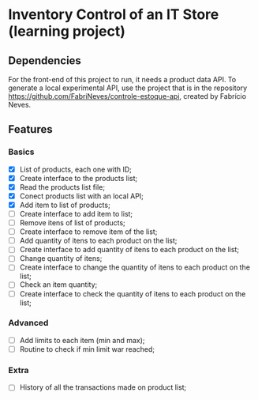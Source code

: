 # Inventory Control of an IT Store (learning project)

## Dependencies

For the front-end of this project to run, it needs a product data API. To generate a local experimental API, use the project that is in the repository https://github.com/FabriNeves/controle-estoque-api, created by Fabrício Neves.

## Features

### Basics

- [x] List of products, each one with ID;
- [x] Create interface to the products list;
- [x] Read the products list file;
- [x] Conect products list with an local API;
- [x] Add item to list of products;
- [ ] Create interface to add item to list;
- [ ] Remove itens of list of products;
- [ ] Create interface to remove item of the list;
- [ ] Add quantity of itens to each product on the list;
- [ ] Create interface to add quantity of itens to each product on the list;
- [ ] Change quantity of itens;
- [ ] Create interface to change the quantity of itens to each product on the list;
- [ ] Check an item quantity;
- [ ] Create interface to check the quantity of itens to each product on the list;

### Advanced

- [ ] Add limits to each item (min and max);
- [ ] Routine to check if min limit war reached;

### Extra

- [ ] History of all the transactions made on product list;
